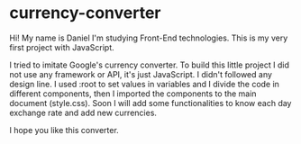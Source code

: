 # currency-converter

Hi! My name is Daniel
I'm studying Front-End technologies. This is my very first project with JavaScript.


I tried to imitate Google's currency converter. 
To build this little project I did not use any framework or API, it's just JavaScript.
I didn't followed any design line.
I used :root to set values in variables and I divide the code in different components, then I imported the components to the main document (style.css).
Soon I will add some functionalities to know each day exchange rate and add new currencies.


I hope you like this converter.
